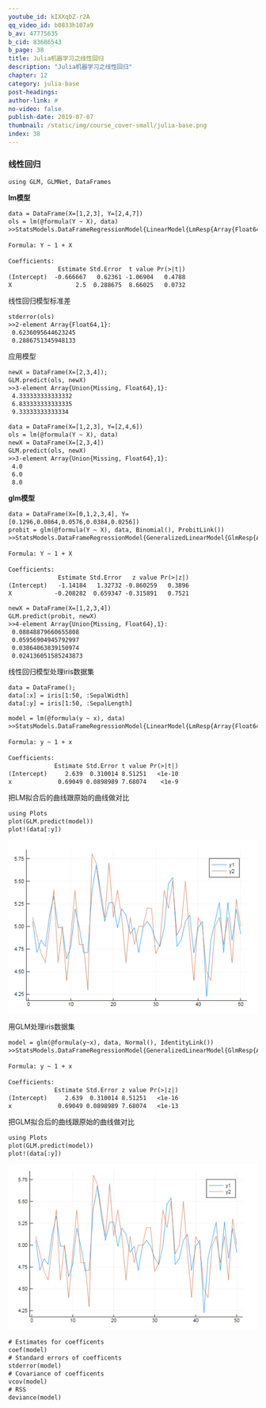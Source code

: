 ```yaml
---
youtube_id: kIXXqbZ-r2A
qq_video_id: b0833h107a9
b_av: 47775635
b_cid: 83686543
b_page: 38
title: Julia机器学习之线性回归
description: "Julia机器学习之线性回归"
chapter: 12
category: julia-base
post-headings:
author-link: #
no-video: false
publish-date: 2019-07-07
thumbnail: /static/img/course_cover-small/julia-base.png
index: 38
---
```



### 线性回归

```
using GLM, GLMNet, DataFrames
```

**lm模型**
```
data = DataFrame(X=[1,2,3], Y=[2,4,7])
ols = lm(@formula(Y ~ X), data)
>>StatsModels.DataFrameRegressionModel{LinearModel{LmResp{Array{Float64,1}},DensePredChol{Float64,LinearAlgebra.Cholesky{Float64,Array{Float64,2}}}},Array{Float64,2}}

Formula: Y ~ 1 + X

Coefficients:
              Estimate Std.Error  t value Pr(>|t|)
(Intercept)  -0.666667   0.62361 -1.06904   0.4788
X                  2.5  0.288675  8.66025   0.0732
```

线性回归模型标准差
```
stderror(ols)
>>2-element Array{Float64,1}:
 0.6236095644623245
 0.2886751345948133
```

应用模型
```
newX = DataFrame(X=[2,3,4]);
GLM.predict(ols, newX)
>>3-element Array{Union{Missing, Float64},1}:
 4.333333333333332
 6.833333333333335
 9.33333333333334 
```

```
data = DataFrame(X=[1,2,3], Y=[2,4,6])
ols = lm(@formula(Y ~ X), data)
newX = DataFrame(X=[2,3,4])
GLM.predict(ols, newX)
>>3-element Array{Union{Missing, Float64},1}:
 4.0
 6.0
 8.0
```


**glm模型**
```
data = DataFrame(X=[0,1,2,3,4], Y=[0.1296,0.0864,0.0576,0.0384,0.0256])
probit = glm(@formula(Y ~ X), data, Binomial(), ProbitLink())
>>StatsModels.DataFrameRegressionModel{GeneralizedLinearModel{GlmResp{Array{Float64,1},Binomial{Float64},ProbitLink},DensePredChol{Float64,LinearAlgebra.Cholesky{Float64,Array{Float64,2}}}},Array{Float64,2}}

Formula: Y ~ 1 + X

Coefficients:
              Estimate Std.Error   z value Pr(>|z|)
(Intercept)   -1.14184   1.32732 -0.860259   0.3896
X            -0.208282  0.659347 -0.315891   0.7521
```

```
newX = DataFrame(X=[1,2,3,4])
GLM.predict(probit, newX)
>>4-element Array{Union{Missing, Float64},1}:
 0.08848879660655808 
 0.05956904945792997 
 0.03864063839150974 
 0.024136051585243873
```


线性回归模型处理iris数据集

```
data = DataFrame();
data[:x] = iris[1:50, :SepalWidth]
data[:y] = iris[1:50, :SepalLength]
```

```
model = lm(@formula(y ~ x), data)
>>StatsModels.DataFrameRegressionModel{LinearModel{LmResp{Array{Float64,1}},DensePredChol{Float64,LinearAlgebra.Cholesky{Float64,Array{Float64,2}}}},Array{Float64,2}}

Formula: y ~ 1 + x

Coefficients:
             Estimate Std.Error t value Pr(>|t|)
(Intercept)     2.639  0.310014 8.51251   <1e-10
x             0.69049 0.0898989 7.68074    <1e-9
```

把LM拟合后的曲线跟原始的曲线做对比
```
using Plots
plot(GLM.predict(model))
plot!(data[:y])
```

![image](https://raw.githubusercontent.com/Bounce00/pic/master/Julia%20course/Julia%E7%A7%91%E5%AD%A6%E8%AE%A1%E7%AE%9716.png)



用GLM处理iris数据集

```
model = glm(@formula(y~x), data, Normal(), IdentityLink())
>>StatsModels.DataFrameRegressionModel{GeneralizedLinearModel{GlmResp{Array{Float64,1},Normal{Float64},IdentityLink},DensePredChol{Float64,LinearAlgebra.Cholesky{Float64,Array{Float64,2}}}},Array{Float64,2}}

Formula: y ~ 1 + x

Coefficients:
             Estimate Std.Error z value Pr(>|z|)
(Intercept)     2.639  0.310014 8.51251   <1e-16
x             0.69049 0.0898989 7.68074   <1e-13
```

把GLM拟合后的曲线跟原始的曲线做对比
```
using Plots
plot(GLM.predict(model))
plot!(data[:y])
```
![image](https://raw.githubusercontent.com/Bounce00/pic/master/Julia%20course/Julia%E7%A7%91%E5%AD%A6%E8%AE%A1%E7%AE%9717.png)



```
# Estimates for coefficents
coef(model)
# Standard errors of coefficents
stderror(model)
# Covariance of coefficents
vcov(model)
# RSS
deviance(model)

```




